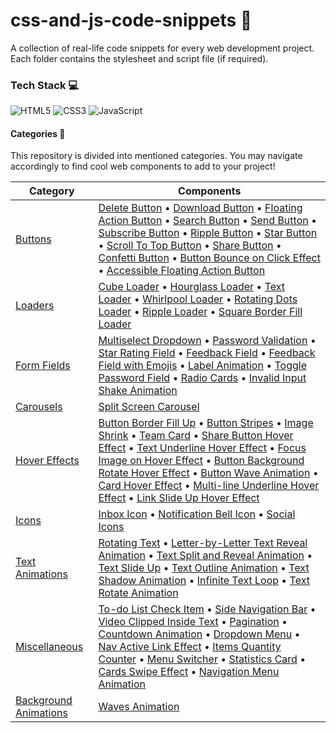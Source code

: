 # css-and-js-code-snippets :yellow_heart:

A collection of real-life code snippets for every web development project. Each folder contains the stylesheet and script file (if required).

### Tech Stack :computer:

![HTML5](https://img.shields.io/badge/HTML5-E34F26?style=for-the-badge&logo=HTML5&logoColor=white)
![CSS3](https://img.shields.io/badge/CSS3-1572B6?style=for-the-badge&logo=CSS3&logoColor=white)
![JavaScript](https://img.shields.io/badge/JavaScript-F7DF1E?style=for-the-badge&logo=JavaScript&logoColor=white)

#### Categories :maple_leaf:

This repository is divided into mentioned categories. You may navigate accordingly to find cool web components to add to your project!

| Category                                                                                                                           | Components                                                                                                                                                                                                                                                                                                                                                                                                                                                                                                                                                                                                                                                                                                                                                                                                                                                                                                                                                                                                                                                                                                                                                                                                                                                                                                                                                                                                                                                                                                                                                                                                                                                                                                                                                                                                                                                                                                                                                              |
| ---------------------------------------------------------------------------------------------------------------------------------- | ----------------------------------------------------------------------------------------------------------------------------------------------------------------------------------------------------------------------------------------------------------------------------------------------------------------------------------------------------------------------------------------------------------------------------------------------------------------------------------------------------------------------------------------------------------------------------------------------------------------------------------------------------------------------------------------------------------------------------------------------------------------------------------------------------------------------------------------------------------------------------------------------------------------------------------------------------------------------------------------------------------------------------------------------------------------------------------------------------------------------------------------------------------------------------------------------------------------------------------------------------------------------------------------------------------------------------------------------------------------------------------------------------------------------------------------------------------------------------------------------------------------------------------------------------------------------------------------------------------------------------------------------------------------------------------------------------------------------------------------------------------------------------------------------------------------------------------------------------------------------------------------------------------------------------------------------------------------------- |
| [Buttons](https://github.com/Ritika-Agrawal811/css-and-js-code-snippets/blob/main/Buttons/README.md)                               | [Delete Button](https://github.com/Ritika-Agrawal811/css-and-js-code-snippets/blob/main/Buttons/README.md#delete-button-zap) • [Download Button](https://github.com/Ritika-Agrawal811/css-and-js-code-snippets/blob/main/Buttons/README.md#download-button-zap) • [Floating Action Button](https://github.com/Ritika-Agrawal811/css-and-js-code-snippets/blob/main/Buttons/README.md#floating-action-button-zap) • [Search Button](https://github.com/Ritika-Agrawal811/css-and-js-code-snippets/blob/main/Buttons/README.md#search-button-zap) • [Send Button](https://github.com/Ritika-Agrawal811/css-and-js-code-snippets/blob/main/Buttons/README.md#send-button-zap) • [Subscribe Button](https://github.com/Ritika-Agrawal811/css-and-js-code-snippets/blob/main/Buttons/README.md#subscribe-button-zap) • [Ripple Button](https://github.com/Ritika-Agrawal811/css-and-js-code-snippets/blob/main/Buttons/README.md#ripple-button-zap) • [Star Button](https://github.com/Ritika-Agrawal811/css-and-js-code-snippets/blob/main/Buttons/README.md#star-button-zap) • [Scroll To Top Button](https://github.com/Ritika-Agrawal811/css-and-js-code-snippets/blob/main/Buttons/README.md#scroll-to-top-button-zap) • [Share Button](https://github.com/Ritika-Agrawal811/css-and-js-code-snippets/blob/main/Buttons/README.md#share-button-zap) • [Confetti Button](https://github.com/Ritika-Agrawal811/css-and-js-code-snippets/blob/main/Buttons/README.md#confetti-button-zap) • [Button Bounce on Click Effect](https://github.com/Ritika-Agrawal811/css-and-js-code-snippets/blob/main/Buttons/README.md#button-bounce-on-click-effect-zap) • [Accessible Floating Action Button](https://github.com/Ritika-Agrawal811/css-and-js-code-snippets/blob/main/Buttons/README.md#accessible-floating-action-button-zap)                                                                                                                                            |
| [Loaders](https://github.com/Ritika-Agrawal811/css-and-js-code-snippets/blob/main/Loaders/README.md)                               | [Cube Loader](https://github.com/Ritika-Agrawal811/css-and-js-code-snippets/blob/main/Loaders/README.md#cube-loader-zap) • [Hourglass Loader](https://github.com/Ritika-Agrawal811/css-and-js-code-snippets/blob/main/Loaders/README.md#hourglass-loader-zap) • [Text Loader](https://github.com/Ritika-Agrawal811/css-and-js-code-snippets/blob/main/Loaders/README.md#text-loader-zap) • [Whirlpool Loader](https://github.com/Ritika-Agrawal811/css-and-js-code-snippets/blob/main/Loaders/README.md#whirlpool-loader-zap) • [Rotating Dots Loader](https://github.com/Ritika-Agrawal811/css-and-js-code-snippets/blob/main/Loaders/README.md#rotating-dots-loader-zap) • [Ripple Loader](https://github.com/Ritika-Agrawal811/css-and-js-code-snippets/blob/main/Loaders/README.md#ripple-loader-zap) • [Square Border Fill Loader](https://github.com/Ritika-Agrawal811/css-and-js-code-snippets/blob/main/Loaders/README.md#square-border-fill-loader-zap)                                                                                                                                                                                                                                                                                                                                                                                                                                                                                                                                                                                                                                                                                                                                                                                                                                                                                                                                                                                                        |
| [Form Fields](https://github.com/Ritika-Agrawal811/css-and-js-code-snippets/blob/main/Form%20Fields/README.md)                     | [Multiselect Dropdown](https://github.com/Ritika-Agrawal811/css-and-js-code-snippets/blob/main/Form%20Fields/README.md#multiselect-dropdown-zap) • [Password Validation](https://github.com/Ritika-Agrawal811/css-and-js-code-snippets/blob/main/Form%20Fields/README.md#password-validation-zap) • [Star Rating Field](https://github.com/Ritika-Agrawal811/css-and-js-code-snippets/blob/main/Form%20Fields/README.md#star-rating-field-zap) • [Feedback Field](https://github.com/Ritika-Agrawal811/css-and-js-code-snippets/blob/main/Form%20Fields/README.md#feedback-field-zap) • [Feedback Field with Emojis](https://github.com/Ritika-Agrawal811/css-and-js-code-snippets/blob/main/Form%20Fields/README.md#feedback-field-with-emojis-zap) • [Label Animation](https://github.com/Ritika-Agrawal811/css-and-js-code-snippets/blob/main/Form%20Fields/README.md#label-animation-zap) • [Toggle Password Field](https://github.com/Ritika-Agrawal811/css-and-js-code-snippets/blob/main/Form%20Fields/README.md#toggle-password-field-zap) • [Radio Cards](https://github.com/Ritika-Agrawal811/css-and-js-code-snippets/blob/main/Form%20Fields/README.md#radio-cards-zap) • [Invalid Input Shake Animation](https://github.com/Ritika-Agrawal811/css-and-js-code-snippets/blob/main/Form%20Fields/README.md#invalid-input-shake-animation-zap)                                                                                                                                                                                                                                                                                                                                                                                                                                                                                                                                                                                                                |
| [Carousels](https://github.com/Ritika-Agrawal811/css-and-js-code-snippets/blob/main/Carousels/README.md)                           | [Split Screen Carousel](https://github.com/Ritika-Agrawal811/css-and-js-code-snippets/blob/main/Carousels/README.md#split-screen-carousel)                                                                                                                                                                                                                                                                                                                                                                                                                                                                                                                                                                                                                                                                                                                                                                                                                                                                                                                                                                                                                                                                                                                                                                                                                                                                                                                                                                                                                                                                                                                                                                                                                                                                                                                                                                                                                              |
| [Hover Effects](https://github.com/Ritika-Agrawal811/css-and-js-code-snippets/blob/main/Hover%20Effects/README.md)                 | [Button Border Fill Up](https://github.com/Ritika-Agrawal811/css-and-js-code-snippets/blob/main/Hover%20Effects/README.md#button-border-fill-up-hover-effect-zap) • [Button Stripes](https://github.com/Ritika-Agrawal811/css-and-js-code-snippets/blob/main/Hover%20Effects/README.md#button-stripes-hover-effect-zap) • [Image Shrink](https://github.com/Ritika-Agrawal811/css-and-js-code-snippets/blob/main/Hover%20Effects/README.md#image-shrink-hover-effect-zap) • [Team Card](https://github.com/Ritika-Agrawal811/css-and-js-code-snippets/blob/main/Hover%20Effects/README.md#team-card-hover-effect-zap) • [Share Button Hover Effect](https://github.com/Ritika-Agrawal811/css-and-js-code-snippets/blob/main/Hover%20Effects/README.md#share-button-hover-effect-zap) • [Text Underline Hover Effect](https://github.com/Ritika-Agrawal811/css-and-js-code-snippets/blob/main/Hover%20Effects/README.md#text-underline-hover-effect-zap) • [Focus Image on Hover Effect](https://github.com/Ritika-Agrawal811/css-and-js-code-snippets/blob/main/Hover%20Effects/README.md#focus-image-on-hover-effect-zap) • [Button Background Rotate Hover Effect](https://github.com/Ritika-Agrawal811/css-and-js-code-snippets/blob/main/Hover%20Effects/README.md#button-background-rotate-hover-effect-zap) • [Button Wave Animation](https://github.com/Ritika-Agrawal811/css-and-js-code-snippets/blob/main/Hover%20Effects/README.md#button-wave-animation-zap) • [Card Hover Effect](https://github.com/Ritika-Agrawal811/css-and-js-code-snippets/blob/main/Hover%20Effects/README.md#card-hover-effect-zap) • [Multi-line Underline Hover Effect](https://github.com/Ritika-Agrawal811/css-and-js-code-snippets/blob/main/Hover%20Effects/README.md#multi-line-underline-hover-effect-zap) • [Link Slide Up Hover Effect](https://github.com/Ritika-Agrawal811/css-and-js-code-snippets/blob/main/Hover%20Effects/README.md#link-slide-up-hover-effect-zap) |
| [Icons](https://github.com/Ritika-Agrawal811/css-and-js-code-snippets/blob/main/Icons/README.md)                                   | [Inbox Icon](https://github.com/Ritika-Agrawal811/css-and-js-code-snippets/blob/main/Icons/README.md#inbox-icon-zap) • [Notification Bell Icon](https://github.com/Ritika-Agrawal811/css-and-js-code-snippets/blob/main/Icons/README.md#notification-bell-icon-zap) • [Social Icons](https://github.com/Ritika-Agrawal811/css-and-js-code-snippets/blob/main/Icons/README.md#social-icons-zap)                                                                                                                                                                                                                                                                                                                                                                                                                                                                                                                                                                                                                                                                                                                                                                                                                                                                                                                                                                                                                                                                                                                                                                                                                                                                                                                                                                                                                                                                                                                                                                          |
| [Text Animations](https://github.com/Ritika-Agrawal811/css-and-js-code-snippets/blob/main/Text%20Animations/README.md)             | [Rotating Text](https://github.com/Ritika-Agrawal811/css-and-js-code-snippets/blob/main/Text%20Animations/README.md#rotating-text-zap) • [Letter-by-Letter Text Reveal Animation](https://github.com/Ritika-Agrawal811/css-and-js-code-snippets/blob/main/Text%20Animations/README.md#letter-by-letter-text-reveal-animation-zap) • [Text Split and Reveal Animation](https://github.com/Ritika-Agrawal811/css-and-js-code-snippets/blob/main/Text%20Animations/README.md#text-split-and-reveal-animation-zap) • [Text Slide Up](https://github.com/Ritika-Agrawal811/css-and-js-code-snippets/blob/main/Text%20Animations/README.md#text-slide-up-animation-zap) • [Text Outline Animation](https://github.com/Ritika-Agrawal811/css-and-js-code-snippets/blob/main/Text%20Animations/README.md#text-outline-animation-zap) • [Text Shadow Animation](https://github.com/Ritika-Agrawal811/css-and-js-code-snippets/blob/main/Text%20Animations/README.md#text-shadow-animation-zap) • [Infinite Text Loop](https://github.com/Ritika-Agrawal811/css-and-js-code-snippets/blob/main/Text%20Animations/README.md#infinite-text-loop-zap) • [Text Rotate Animation](https://github.com/Ritika-Agrawal811/css-and-js-code-snippets/blob/main/Text%20Animations/README.md#text-rotate-animation-zap)                                                                                                                                                                                                                                                                                                                                                                                                                                                                                                                                                                                                                                                                       |
| [Miscellaneous](https://github.com/Ritika-Agrawal811/css-and-js-code-snippets/blob/main/Miscellaneous/README.md)                   | [To-do List Check Item](https://github.com/Ritika-Agrawal811/css-and-js-code-snippets/blob/main/Miscellaneous/README.md#to-do-list-check-item-zap) • [Side Navigation Bar](https://github.com/Ritika-Agrawal811/css-and-js-code-snippets/blob/main/Miscellaneous/README.md#side-navigation-bar-zap) • [Video Clipped Inside Text](https://github.com/Ritika-Agrawal811/css-and-js-code-snippets/blob/main/Miscellaneous/README.md#video-clipped-inside-text-zap) • [Pagination](https://github.com/Ritika-Agrawal811/css-and-js-code-snippets/blob/main/Miscellaneous/README.md#pagination-zap) • [Countdown Animation](https://github.com/Ritika-Agrawal811/css-and-js-code-snippets/blob/main/Miscellaneous/README.md#countdown-animation-zap) • [Dropdown Menu](https://github.com/Ritika-Agrawal811/css-and-js-code-snippets/blob/main/Miscellaneous/README.md#dropdown-menu-zap) • [Nav Active Link Effect](https://github.com/Ritika-Agrawal811/css-and-js-code-snippets/blob/main/Miscellaneous/README.md#nav-active-link-effect-zap) • [Items Quantity Counter](https://github.com/Ritika-Agrawal811/css-and-js-code-snippets/blob/main/Miscellaneous/README.md#items-quantity-counter-zap) • [Menu Switcher](https://github.com/Ritika-Agrawal811/css-and-js-code-snippets/blob/main/Miscellaneous/README.md#menu-switcher-zap) • [Statistics Card](https://github.com/Ritika-Agrawal811/css-and-js-code-snippets/blob/main/Miscellaneous/README.md#statistics-card-zap) • [Cards Swipe Effect](https://github.com/Ritika-Agrawal811/css-and-js-code-snippets/blob/main/Miscellaneous/README.md#cards-swipe-effect-zap) • [Navigation Menu Animation](https://github.com/Ritika-Agrawal811/css-and-js-code-snippets/blob/main/Miscellaneous/README.md#navigation-menu-animation-zap)                                                                                                                                                                           |
| [Background Animations](https://github.com/Ritika-Agrawal811/css-and-js-code-snippets/blob/main/Background%20Animations/README.md) | [Waves Animation](https://github.com/Ritika-Agrawal811/css-and-js-code-snippets/blob/main/Background%20Animations/README.md#waves-animation-zap)                                                                                                                                                                                                                                                                                                                                                                                                                                                                                                                                                                                                                                                                                                                                                                                                                                                                                                                                                                                                                                                                                                                                                                                                                                                                                                                                                                                                                                                                                                                                                                                                                                                                                                                                                                                                                        |
